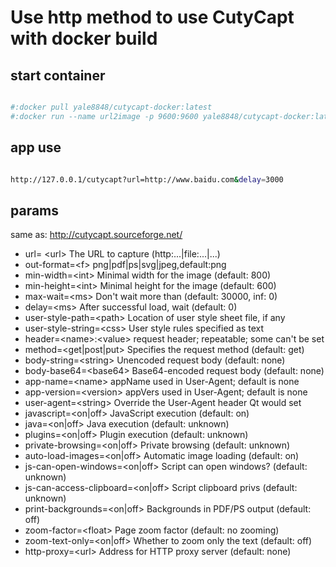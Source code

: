 
# Use http method to use CutyCapt with docker build

## start container

```bash

#:docker pull yale8848/cutycapt-docker:latest
#:docker run --name url2image -p 9600:9600 yale8848/cutycapt-docker:latest

```

## app use

```bash

http://127.0.0.1/cutycapt?url=http://www.baidu.com&delay=3000

```
## params

  same as: http://cutycapt.sourceforge.net/
          
  - url= \<url>                    The URL to capture (http:...|file:...|...)     
  - out-format=\<f>               png|pdf|ps|svg|jpeg,default:png 
  - min-width=\<int>              Minimal width for the image (default: 800)   
  - min-height=\<int>             Minimal height for the image (default: 600)  
  - max-wait=\<ms>                Don't wait more than (default: 30000, inf: 0)
  - delay=\<ms>                   After successful load, wait (default: 0)     
  - user-style-path=\<path>       Location of user style sheet file, if any    
  - user-style-string=\<css>      User style rules specified as text           
  - header=\<name>:\<value>        request header; repeatable; some can't be set
  - method=\<get|post|put>        Specifies the request method (default: get)  
  - body-string=\<string>         Unencoded request body (default: none)       
  - body-base64=\<base64>         Base64-encoded request body (default: none)  
  - app-name=\<name>              appName used in User-Agent; default is none  
  - app-version=\<version>        appVers used in User-Agent; default is none  
  - user-agent=\<string>          Override the User-Agent header Qt would set  
  - javascript=\<on|off>          JavaScript execution (default: on)           
  - java=\<on|off>                Java execution (default: unknown)            
  - plugins=\<on|off>             Plugin execution (default: unknown)          
  - private-browsing=\<on|off>    Private browsing (default: unknown)          
  - auto-load-images=\<on|off>    Automatic image loading (default: on)        
  - js-can-open-windows=\<on|off> Script can open windows? (default: unknown)  
  - js-can-access-clipboard=\<on|off> Script clipboard privs (default: unknown)
  - print-backgrounds=\<on|off>   Backgrounds in PDF/PS output (default: off)  
  - zoom-factor=\<float>          Page zoom factor (default: no zooming)       
  - zoom-text-only=\<on|off>      Whether to zoom only the text (default: off) 
  - http-proxy=\<url>             Address for HTTP proxy server (default: none)